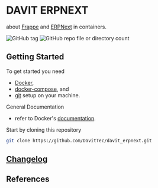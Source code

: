 # DAVIT ERPNEXT
 about [Frappe](https://github.com/frappe/frappe) and [ERPNext](https://github.com/frappe/erpnext) in containers.

![GitHub tag](https://img.shields.io/github/v/tag/davittec/davit_erpnext?label=version)
![GitHub repo file or directory count](https://img.shields.io/github/directory-file-count/davittec/davit_erpnext)



## Getting Started

To get started you need 

- [Docker](https://docs.docker.com/get-docker/),
-  [docker-compose](https://docs.docker.com/compose/), and 
- [git](https://docs.github.com/en/get-started/getting-started-with-git/set-up-git) setup on your machine. 

General Documentation

- refer to Docker's [documentation](http://docs.docker.com).

Start by cloning this repository

```bash
git clone https://github.com/DavitTec/davit_erpnext.git

```


## [Changelog](CHANGELOG.md)

## References
